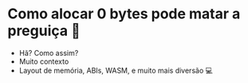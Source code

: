 # Como alocar 0 bytes pode matar a preguiça 🦥

- Hã? Como assim?
- Muito contexto
- Layout de memória, ABIs, WASM, e muito mais diversão 💻
